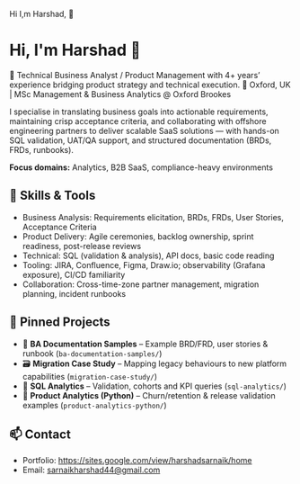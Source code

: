  Hi I,m Harshad, 👋

<!--
**Harshad-sarnaik/Harshad-sarnaik** is a ✨ _special_ ✨ repository because its `README.md` (this file) appears on your GitHub profile.

Here are some ideas to get you started:

- 🔭 I’m currently working on ...
- 🌱 I’m currently learning ...
- 👯 I’m looking to collaborate on ...
- 🤔 I’m looking for help with ...
- 💬 Ask me about ...
- 📫 How to reach me: ...
- 😄 Pronouns: ...
- ⚡ Fun fact: ...
-->
# Hi, I'm Harshad 👋

🚀 Technical Business Analyst / Product Management with 4+ years’ experience bridging product strategy and technical execution.
📍 Oxford, UK | MSc Management & Business Analytics @ Oxford Brookes

I specialise in translating business goals into actionable requirements, maintaining crisp acceptance criteria, and collaborating with offshore engineering partners to deliver scalable SaaS solutions — with hands-on SQL validation, UAT/QA support, and structured documentation (BRDs, FRDs, runbooks).

**Focus domains:** Analytics, B2B SaaS, compliance-heavy environments

## 🔧 Skills & Tools
- Business Analysis: Requirements elicitation, BRDs, FRDs, User Stories, Acceptance Criteria
- Product Delivery: Agile ceremonies, backlog ownership, sprint readiness, post-release reviews
- Technical: SQL (validation & analysis), API docs, basic code reading
- Tooling: JIRA, Confluence, Figma, Draw.io; observability (Grafana exposure), CI/CD familiarity
- Collaboration: Cross-time-zone partner management, migration planning, incident runbooks

## 📂 Pinned Projects
- 📄 **BA Documentation Samples** – Example BRD/FRD, user stories & runbook (`ba-documentation-samples/`)
- 🗃️ **Migration Case Study** – Mapping legacy behaviours to new platform capabilities (`migration-case-study/`)
- 🧮 **SQL Analytics** – Validation, cohorts and KPI queries (`sql-analytics/`)
- 🐍 **Product Analytics (Python)** – Churn/retention & release validation examples (`product-analytics-python/`)

## 📫 Contact
- Portfolio: https://sites.google.com/view/harshadsarnaik/home
- Email: sarnaikharshad44@gmail.com
